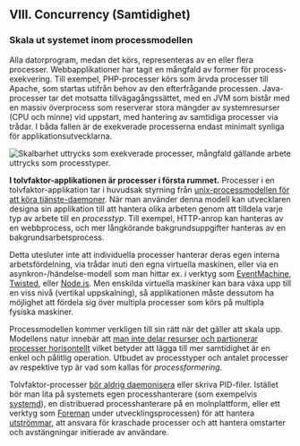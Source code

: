 ## VIII. Concurrency (Samtidighet)
### Skala ut systemet inom processmodellen

Alla datorprogram, medan det körs, representeras av en eller flera processer. Webbapplikationer har tagit en mångfald av former för process-exekvering. Till exempel, PHP-processer körs som ärvda processer till Apache, som startas utifrån behov av den efterfrågande processen. Java-processer tar det motsatta tillvägagångssättet, med en JVM som bistår med en massiv överprocess som reserverar stora mängder av systemresurser (CPU och minne) vid uppstart, med hantering av samtidiga processer via trådar. I båda fallen är de exekverade processerna endast minimalt synliga för applikationsutvecklarna.

![Skalbarhet uttrycks som exekverade processer, mångfald gällande arbete uttrycks som processtyper.](/images/process-types.png)

**I tolvfaktor-applikationen är processer i första rummet.** Processer i en tolvfaktor-applikation tar i huvudsak styrning från [unix-processmodellen för att köra tjänste-daemoner](https://adam.herokuapp.com/past/2011/5/9/applying_the_unix_process_model_to_web_apps/). När man använder denna modell kan utvecklaren designa sin applikation till att hantera olika arbeten genom att tilldela varje typ av arbete till en *processtyp*. Till exempel, HTTP-anrop kan hanteras av en webbprocess, och mer långkörande bakgrundsuppgifter hanteras av en bakgrundsarbetsprocess.

Detta utesluter inte att individuella processer hanterar deras egen interna arbetsfördelning, via trådar inuti den egna virtuella maskinen, eller via en asynkron-/händelse-modell som man hittar ex. i verktyg som [EventMachine](https://github.com/eventmachine/eventmachine), [Twisted](http://twistedmatrix.com/trac/), eller [Node.js](http://nodejs.org/). Men enskilda virtuella maskiner kan bara växa upp till en viss nivå (vertikal uppskalning), så applikationen måste dessutom ha möjlighet att fördela sig över multipla processer som körs på multipla fysiska maskiner.

Processmodellen kommer verkligen till sin rätt när det gäller att skala upp. Modellens natur innebär att [man inte delar resurser och partionerar processer horisontellt](./processes) vilket betyder att lägga till mer samtidighet är en enkel och pålitlig operation. Utbudet av processtyper och antalet processer av respektive typ är vad som kallas för *processformering*.

Tolvfaktor-processer [bör aldrig daemonisera](http://dustin.github.com/2010/02/28/running-processes.html) eller skriva PID-filer. Istället bör man lita på systemets egen processhanterare (som exempelvis [systemd](https://www.freedesktop.org/wiki/Software/systemd/)), en distribuerad processhanterare på en molnplattform, eller ett verktyg som [Foreman](http://blog.daviddollar.org/2011/05/06/introducing-foreman.html) under utvecklingsprocessen) för att hantera [utströmmar](./logs), att ansvara för kraschade processer och att hantera omstarter och avstängningar initierade av användare.
